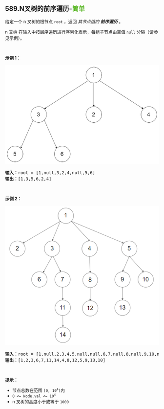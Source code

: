## 589.N叉树的前序遍历-<font color=#5AB726>简单</font>

给定一个 n 叉树的根节点  `root` ，返回 *其节点值的 **前序遍历*** 。

n 叉树 在输入中按层序遍历进行序列化表示，每组子节点由空值 `null` 分隔（请参见示例）。

<br>

**示例 1：**

![](../resources/img/589.N叉树的前序遍历-1.png)

<pre>
<b>输入：</b>root = [1,null,3,2,4,null,5,6]
<b>输出：</b>[1,3,5,6,2,4]
</pre>



<br>

**示例 2：**

![](../resources/img/589.N叉树的前序遍历-2.png)

<pre>
<b>输入：</b>root = [1,null,2,3,4,5,null,null,6,7,null,8,null,9,10,null,null,11,null,12,null,13,null,null,14]
<b>输出：</b>[1,2,3,6,7,11,14,4,8,12,5,9,13,10]
</pre>


<br>

**提示：**

* 节点总数在范围 <code>[0, 10<sup>4</sup>]</code>内
* <code>0 <= Node.val <= 10<sup>4</sup></code>
* n 叉树的高度小于或等于 `1000`
